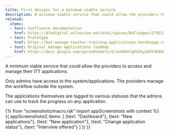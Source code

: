 ```yaml
---
title: First designs for a minimum viable service
description: A minimum viable service that could allow the providers to access and manage their ITT applications.
related:
  items:
  - text: Confluence documentation
    href: https://dfedigital.atlassian.net/wiki/spaces/BaT/pages/279314433/Designs
  - text: Prototype
    href: https://bat-manage-teacher-training-applications.herokuapp.com/provider/v01/index
  - text: Original manage applications roadmap
    href: https://docs.google.com/spreadsheets/d/1n4HVUfgKdZXySAFh3KXdCqZ-Ru71DVt7RAxOvl_NO3Y
---
```

A minimum viable service that could allow the providers to access and manage their ITT applications.

Only admins have access to the system/applications. The providers manage the workflow outside the system.

The applciations themselves are tagged to various statuses that the admins can use to track the progress on any application.

{% from "screenshots/macro.njk" import appScreenshots with context %}
{{ appScreenshots({
  items: [
    {text: "Dashboard"},
    {text: "New applications"},
    {text: "New application"},
    {text: "Change application status"},
    {text: "Interview offered"}
  ]
}) }}
